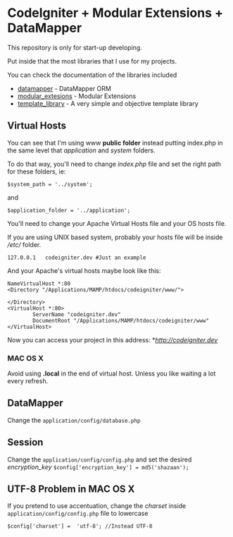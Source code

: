 CodeIgniter + Modular Extensions + DataMapper
=============================================

This repository is only for start-up developing.

Put inside that the most libraries that I use for
my projects.

You can check the documentation of the libraries
included

* [datamapper](http://datamapper.wanwizard.eu/) - DataMapper ORM
* [modular_extesions](https://bitbucket.org/wiredesignz/codeigniter-modular-extensions-hmvc/wiki/Home) - Modular Extensions
* [template_library](http://maestric.com/doc/php/codeigniter_template) - A very simple and objective template library

Virtual Hosts
-------------

You can see that I'm using www **public folder**
instead putting index.php in the same level that
*application* and *system* folders.

To do that way, you'll need to change *index.php*
file and set the right path for these folders, ie:

	$system_path = '../system';

and

	$application_folder = '../application';

You'll need to change your Apache Virtual Hosts file
and your OS hosts file.

If you are using UNIX based system, probably your
hosts file will be inside */etc/* folder.

	127.0.0.1	codeigniter.dev #Just an example

And your Apache's virtual hosts maybe look like this:

	NameVirtualHost *:80
	<Directory "/Applications/MAMP/htdocs/codeigniter/www/">

	</Directory>
	<VirtualHost *:80>
	        ServerName "codeigniter.dev"
	        DocumentRoot "/Applications/MAMP/htdocs/codeigniter/www"
	</VirtualHost>

Now you can access your project in this address: **http://codeigniter.dev*

### MAC OS X

Avoid using **.local** in the end of virtual host. Unless you like waiting
a lot every refresh.


DataMapper
----------

Change the ``application/config/database.php``

Session
-------

Change the ``application/config/config.php`` and set the desired *encryption_key* ``$config['encryption_key'] = md5('shazaan');``

UTF-8 Problem in MAC OS X
-------------------------

If you pretend to use accentuation, change the *charset*
inside ``application/config/config.php`` file to lowercase

	$config['charset'] =  'utf-8'; //Instead UTF-8

